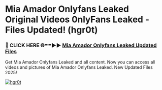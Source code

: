 # Mia Amador Onlyfans Leaked Original Videos 0nlyFans Leaked - Files Updated! (hgr0t)

<h3>🔴 CLICK HERE 🌐==►► <a href="https://tinyurl.com/2wckxsce" rel="nofollow">Mia Amador Onlyfans Leaked Updated Files</a></h3>

Get Mia Amador Onlyfans Leaked and all content. Now you can access all videos and pictures of Mia Amador Onlyfans Leaked. New Updated Files 2025!

[![hgr0t](https://i.imgur.com/AFduVYN.gif)](https://tinyurl.com/2wckxsce)
